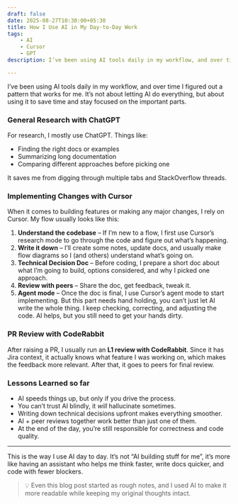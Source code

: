 ```yaml
---
draft: false
date: 2025-08-27T10:30:00+05:30
title: How I Use AI in My Day-to-Day Work
tags:
    - AI
    - Cursor
    - GPT
description: I’ve been using AI tools daily in my workflow, and over time I figured out a pattern that works for me. It’s not about letting AI do everything, but about using it to save time and stay focused on the important parts.

---
```


I’ve been using AI tools daily in my workflow, and over time I figured out a pattern that works for me. It’s not about letting AI do everything, but about using it to save time and stay focused on the important parts.

### General Research with ChatGPT

For research, I mostly use ChatGPT. Things like:

* Finding the right docs or examples
* Summarizing long documentation
* Comparing different approaches before picking one

It saves me from digging through multiple tabs and StackOverflow threads.

### Implementing Changes with Cursor

When it comes to building features or making any major changes, I rely on Cursor. My flow usually looks like this:

1. **Understand the codebase** – If I’m new to a flow, I first use Cursor’s research mode to go through the code and figure out what’s happening.
2. **Write it down** – I’ll create some notes, update docs, and usually make flow diagrams so I (and others) understand what’s going on.
3. **Technical Decision Doc** – Before coding, I prepare a short doc about what I’m going to build, options considered, and why I picked one approach.
4. **Review with peers** – Share the doc, get feedback, tweak it.
5. **Agent mode** – Once the doc is final, I use Cursor’s agent mode to start implementing. But this part needs hand holding, you can’t just let AI write the whole thing. I keep checking, correcting, and adjusting the code. AI helps, but you still need to get your hands dirty. 

### PR Review with CodeRabbit

After raising a PR, I usually run an **L1 review with CodeRabbit**. Since it has Jira context, it actually knows what feature I was working on, which makes the feedback more relevant. After that, it goes to peers for final review.

### Lessons Learned so far

* AI speeds things up, but only if you drive the process.
* You can’t trust AI blindly, it *will* hallucinate sometimes.
* Writing down technical decisions upfront makes everything smoother.
* AI + peer reviews together work better than just one of them.
* At the end of the day, you’re still responsible for correctness and code quality.

---

This is the way I use AI day to day. It’s not “AI building stuff for me”, it’s more like having an assistant who helps me think faster, write docs quicker, and code with fewer blockers.

> 💡 Even this blog post started as rough notes, and I used AI to make it more readable while keeping my original thoughts intact.


